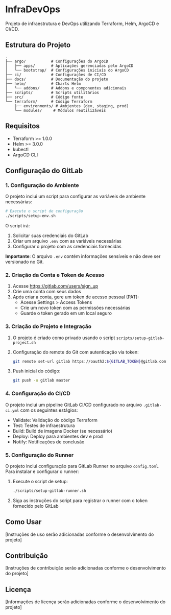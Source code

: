 # InfraDevOps

Projeto de infraestrutura e DevOps utilizando Terraform, Helm, ArgoCD e CI/CD.

## Estrutura do Projeto

```
.
├── argo/           # Configurações do ArgoCD
│   ├── apps/       # Aplicações gerenciadas pelo ArgoCD
│   └── bootstrap/  # Configurações iniciais do ArgoCD
├── ci/             # Configurações de CI/CD
├── docs/           # Documentação do projeto
├── helm/           # Charts Helm
│   └── addons/     # Addons e componentes adicionais
├── scripts/        # Scripts utilitários
├── src/            # Código fonte
└── terraform/      # Código Terraform
    ├── environments/ # Ambientes (dev, staging, prod)
    └── modules/     # Módulos reutilizáveis
```

## Requisitos

- Terraform >= 1.0.0
- Helm >= 3.0.0
- kubectl
- ArgoCD CLI

## Configuração do GitLab

### 1. Configuração do Ambiente

O projeto inclui um script para configurar as variáveis de ambiente necessárias:

```bash
# Execute o script de configuração
./scripts/setup-env.sh
```

O script irá:
1. Solicitar suas credenciais do GitLab
2. Criar um arquivo `.env` com as variáveis necessárias
3. Configurar o projeto com as credenciais fornecidas

**Importante**: O arquivo `.env` contém informações sensíveis e não deve ser versionado no Git.

### 2. Criação da Conta e Token de Acesso

1. Acesse https://gitlab.com/users/sign_up
2. Crie uma conta com seus dados
3. Após criar a conta, gere um token de acesso pessoal (PAT):
   - Acesse Settings > Access Tokens
   - Crie um novo token com as permissões necessárias
   - Guarde o token gerado em um local seguro

### 3. Criação do Projeto e Integração

1. O projeto é criado como privado usando o script `scripts/setup-gitlab-project.sh`
2. Configuração do remote do Git com autenticação via token:
   ```bash
   git remote set-url gitlab https://oauth2:${GITLAB_TOKEN}@gitlab.com/${GITLAB_USERNAME}/infradevops.git
   ```

3. Push inicial do código:
   ```bash
   git push -u gitlab master
   ```

### 4. Configuração do CI/CD

O projeto inclui um pipeline GitLab CI/CD configurado no arquivo `.gitlab-ci.yml` com os seguintes estágios:

- Validate: Validação do código Terraform
- Test: Testes de infraestrutura
- Build: Build de imagens Docker (se necessário)
- Deploy: Deploy para ambientes dev e prod
- Notify: Notificações de conclusão

### 5. Configuração do Runner

O projeto inclui configuração para GitLab Runner no arquivo `config.toml`. Para instalar e configurar o runner:

1. Execute o script de setup:
   ```bash
   ./scripts/setup-gitlab-runner.sh
   ```

2. Siga as instruções do script para registrar o runner com o token fornecido pelo GitLab

## Como Usar

[Instruções de uso serão adicionadas conforme o desenvolvimento do projeto]

## Contribuição

[Instruções de contribuição serão adicionadas conforme o desenvolvimento do projeto]

## Licença

[Informações de licença serão adicionadas conforme o desenvolvimento do projeto]
